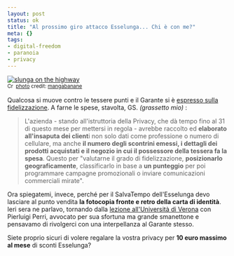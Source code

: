```yaml
--- 
layout: post
status: ok
title: "Al prossimo giro attacco Esselunga... Chi è con me?"
meta: {}
tags: 
- digital-freedom
- paranoia
- privacy
---
```

<a href="http://www.flickr.com/photos/7721839@N04/2166831933/" title="slunga on the highway" target="_blank"><img src="http://farm3.static.flickr.com/2418/2166831933_ebda16548c.jpg" alt="slunga on the highway" border="0" /></a>  
<small><a href="http://creativecommons.org/licenses/by-nc-sa/2.0/" title="Attribution-NonCommercial-ShareAlike License" target="_blank"><img src="http://www.lastknight.com/wp-content/plugins/photo-dropper/images/cc.png" alt="Creative Commons License" border="0" width="16" height="16" align="absmiddle" /></a> <a href="http://www.photodropper.com/photos/" target="_blank">photo</a> credit: <a href="http://www.flickr.com/photos/7721839@N04/2166831933/" title="mangabanane" target="_blank">mangabanane</a></small>  
  
Qualcosa si muove contro le tessere punti e il Garante si è [espresso sulla fidelizzazione](http://www.repubblica.it/2008/05/sezioni/cronaca/supermercati-spiano/supermercati-spiano/supermercati-spiano.html). A farne le spese, stavolta, GS.  *(grassetto mio)* :  
  
> L'azienda - stando all'istruttoria della Privacy, che dà tempo fino al 31 di questo mese per mettersi in regola - avrebbe raccolto ed **elaborato all'insaputa dei client**i non solo dati come professione o numero di cellulare, ma anche **il numero degli scontrini emessi, i dettagli dei prodotti acquistati e il negozio in cui il possessore della tessera fa la spesa**. Questo per "valutarne il grado di fidelizzazione, **posizionarlo geograficamente**, classificarlo in base a **un punteggio** per poi programmare campagne promozionali o inviare comunicazioni commerciali mirate".  
  
Ora spiegatemi, invece, perché per il SalvaTempo dell'Esselunga devo lasciare al punto vendita **la fotocopia fronte e retro della carta di identità**. Ieri sera ne parlavo, tornando dalla [lezione all'Università di Verona](http://www.lastknight.com/2008/05/14/verona-20-maggio-computer-forensics/) con Pierluigi Perri, avvocato per sua sfortuna ma grande smanettone e pensavamo di rivolgerci con una interpellanza al Garante stesso.  
  
Siete proprio sicuri di volere regalare la vostra privacy per **10 euro massimo al mese** di sconti Esselunga?  
  
 
